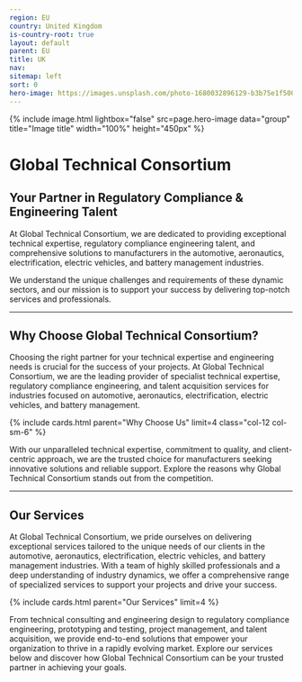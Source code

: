 ```yaml
---
region: EU
country: United Kingdom
is-country-root: true
layout: default
parent: EU
title: UK
nav: 
sitemap: left
sort: 0
hero-image: https://images.unsplash.com/photo-1680032896129-b3b75e1f5005?ixlib=rb-4.0.3&ixid=M3wxMjA3fDB8MHxwaG90by1wYWdlfHx8fGVufDB8fHx8fA%3D%3D&auto=format&fit=crop&w=2071&q=80
---
```


{% include image.html lightbox="false" src=page.hero-image data="group" title="Image title" width="100%" height="450px" %}

# Global Technical Consortium

## Your Partner in Regulatory Compliance & Engineering Talent

At Global Technical Consortium, we are dedicated to providing exceptional technical expertise, regulatory compliance engineering talent, and comprehensive solutions to manufacturers in the automotive, aeronautics, electrification, electric vehicles, and battery management industries.

We understand the unique challenges and requirements of these dynamic sectors, and our mission is to support your success by delivering top-notch services and professionals.

----

## Why Choose Global Technical Consortium?

Choosing the right partner for your technical expertise and engineering needs is crucial for the success of your projects. At Global Technical Consortium, we are the leading provider of specialist technical expertise, regulatory compliance engineering, and talent acquisition services for industries focused on automotive, aeronautics, electrification, electric vehicles, and battery management.

{% include cards.html parent="Why Choose Us" limit=4 class="col-12 col-sm-6" %}

With our unparalleled technical expertise, commitment to quality, and client-centric approach, we are the trusted choice for manufacturers seeking innovative solutions and reliable support. Explore the reasons why Global Technical Consortium stands out from the competition.

----

## Our Services

At Global Technical Consortium, we pride ourselves on delivering exceptional services tailored to the unique needs of our clients in the automotive, aeronautics, electrification, electric vehicles, and battery management industries. With a team of highly skilled professionals and a deep understanding of industry dynamics, we offer a comprehensive range of specialized services to support your projects and drive your success.

{% include cards.html parent="Our Services"  limit=4 %}

From technical consulting and engineering design to regulatory compliance engineering, prototyping and testing, project management, and talent acquisition, we provide end-to-end solutions that empower your organization to thrive in a rapidly evolving market. Explore our services below and discover how Global Technical Consortium can be your trusted partner in achieving your goals.